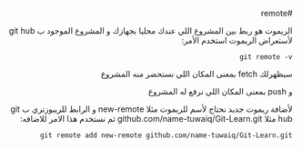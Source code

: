 ﻿<div dir = rtl >

#remote 

الريموت هو ربط بين المشروع اللي عندك محليا بجهازك و المشروع الموجود ب git hub 
لأستعراض الريموت استخدم الأمر:

`git remote -v`

سيظهرلك fetch بمعنى المكان اللي نستحضر منه المشروع

و push بمعنى المكان اللي نرفع له المشروع

لأضافة ريموت جديد نحتاج لأسم للريموت مثلا new-remote و الرابط للريبوزتري ب git hub مثلا github.com/name-tuwaiq/Git-Learn.git ثم نستخدم هذا الامر للاضافه: 

`git remote add new-remote github.com/name-tuwaiq/Git-Learn.git `



 </dir>
